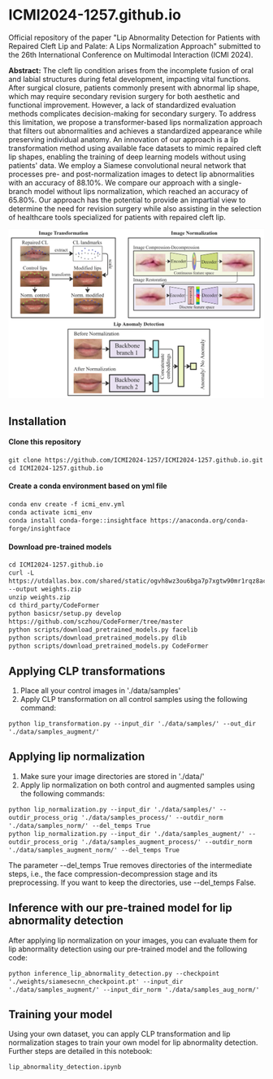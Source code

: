 # ICMI2024-1257.github.io
Official repository of the paper "Lip Abnormality Detection for Patients with Repaired Cleft Lip and Palate: A Lips Normalization Approach" submitted to the 26th International Conference on Multimodal Interaction (ICMI 2024).

<p class="lead"> <b>Abstract:</b> The cleft lip condition arises from the incomplete fusion of oral and labial structures during fetal development, impacting vital functions. After surgical closure, patients commonly present with abnormal lip shape, which may require secondary revision surgery for both aesthetic and functional improvement. However, a lack of standardized evaluation methods complicates decision-making for secondary surgery. To address this limitation, we propose a transformer-based lips normalization approach that filters out abnormalities and achieves a standardized appearance while preserving individual anatomy. An innovation of our approach is a lip transformation method using available face datasets to mimic repaired cleft lip shapes, enabling the training of deep learning models without using patients' data. We employ a Siamese convolutional neural network that processes pre- and post-normalization images to detect lip abnormalities with an accuracy of 88.10%. We compare our approach with a single-branch model without lips normalization, which reached an accuracy of 65.80%. Our approach has the potential to provide an impartial view to determine the need for revision surgery while also assisting in the selection of healthcare tools specialized for patients with repaired cleft lip.</p>

![Visual Abstract](ICMI_visual_abstract.jpg)

## Installation

#### Clone this repository
```
git clone https://github.com/ICMI2024-1257/ICMI2024-1257.github.io.git
cd ICMI2024-1257.github.io
```

#### Create a conda environment based on yml file
```
conda env create -f icmi_env.yml
conda activate icmi_env
conda install conda-forge::insightface https://anaconda.org/conda-forge/insightface
```
#### Download pre-trained models
```
cd ICMI2024-1257.github.io
curl -L  https://utdallas.box.com/shared/static/ogvh8wz3ou6bga7p7xgtw90mr1rqz8ac --output weights.zip
unzip weights.zip 
cd third_party/CodeFormer
python basicsr/setup.py develop https://github.com/sczhou/CodeFormer/tree/master
python scripts/download_pretrained_models.py facelib
python scripts/download_pretrained_models.py dlib 
python scripts/download_pretrained_models.py CodeFormer
```

## Applying CLP transformations

1. Place all your control images in './data/samples'<br>
2. Apply CLP transformation on all control samples using the following command:
```
python lip_transformation.py --input_dir './data/samples/' --out_dir './data/samples_augment/'
```

## Applying lip normalization

1. Make sure your image directories are stored in './data/'<br>
2. Apply lip normalization on both control and augmented samples using the following commands:
```
python lip_normalization.py --input_dir './data/samples/' --outdir_process_orig './data/samples_process/' --outdir_norm './data/samples_norm/' --del_temps True
python lip_normalization.py --input_dir './data/samples_augment/' --outdir_process_orig './data/samples_augment_process/' --outdir_norm './data/samples_augment_norm/' --del_temps True
```
The parameter --del_temps True removes directories of the intermediate steps, i.e., the face compression-decompression stage and its preprocessing. If you want to keep the directories, use --del_temps False. <br>

## Inference with our pre-trained model for lip abnormality detection

After applying lip normalization on your images, you can evaluate them for lip abnormality detection using our pre-trained model and the following code:
```
python inference_lip_abnormality_detection.py --checkpoint './weights/siamesecnn_checkpoint.pt' --input_dir './data/samples_augment/' --input_dir_norm './data/samples_aug_norm/'
```

## Training your model 

Using your own dataset, you can apply CLP transformation and lip normalization stages to train your own model for lip abnormality detection. Further steps are detailed in this notebook:
```
lip_abnormality_detection.ipynb
```
